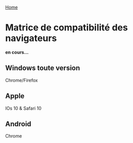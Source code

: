 [Home](sitemap.md)

# Matrice de compatibilité des navigateurs

**en cours...**

## Windows toute version

Chrome/Firefox

## Apple

IOs 10 & Safari 10

## Android

Chrome





